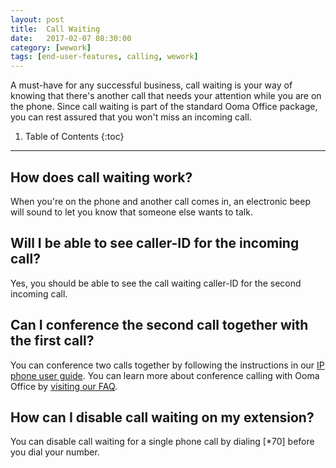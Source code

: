 ```yaml
---
layout: post
title:  Call Waiting
date:   2017-02-07 08:30:00
category: [wework]
tags: [end-user-features, calling, wework]
---
```


A must-have for any successful business, call waiting is your way of knowing that there's another call that needs your attention while you are on the phone. Since call waiting is part of the standard Ooma Office package, you can rest assured that you won't miss an incoming call.

1. Table of Contents
{:toc}
* * *

## How does call waiting work?

When you're on the phone and another call comes in, an electronic beep will sound to let you know that someone else wants to talk.

## Will I be able to see caller-ID for the incoming call?

Yes, you should be able to see the call waiting caller-ID for the second incoming call.

## Can I conference the second call together with the first call?

You can conference two calls together by following the instructions in our [IP phone user guide](office/yealink-user-guide#three-way-call-conferencing). You can learn more about conference calling with Ooma Office by [visiting our FAQ](/wework/three-way-call-conferencing-wework).

## How can I disable call waiting on my extension?

You can disable call waiting for a single phone call by dialing [*70] before you dial your number.